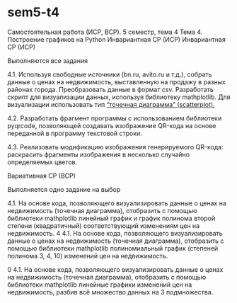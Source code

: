 # sem5-t4
Самостоятельная работа (ИСР, ВСР). 5 семестр, тема 4
Тема 4. Построение графиков на Python Инвариантная СР (ИСР)
Инвариантная СР (ИСР)

Выполняются все задания

4.1. Используя свободные источники (bn.ru, avito.ru и т.д.), собрать данные о ценах на недвижимость, выставленную на продажу в разных районах города. Преобразовать данные в формат csv. Разработать скрипт для визуализации данных, используя библиотеку mathplotlib. Для визуализации использовать тип [“точечная диаграмма” (scatterplot).](https://repl.it/@MarinaKrvtsn/SandyRightRatios#main.py)

4.2. Разработать фрагмент программы с использованием библиотеки pyqrcode, позволяющей создавать изображение QR-кода на основе переданной в программу текстовой строки.

4.3.  Реализовать модификацию изображения генерируемого QR-кода: раскрасить фрагменты изображения в несколько случайно определяемых цветов.

Вариативная СР (ВСР)



Выполняется одно задание на выбор

4.1. На основе кода, позволяющего визуализировать данные о ценах на недвижимость (точечная диаграмма), отобразить с помощью библиотеки mathplotlib линейный график и график полинома второй степени (квадратичный) соответствующий изменениям цен на недвижимость.	4
4.1. На основе кода, позволяющего визуализировать данные о ценах на недвижимость (точечная диаграмма), отобразить с помощью библиотеки mathplotlib полиномиальный график (степеней полинома 3, 4, 10) изменений цен на недвижимость.

0
4.1. На основе кода, позволяющего визуализировать данные о ценах на недвижимость (точечная диаграмма), отобразить с помощью библиотеки mathplotlib линейные графики изменений цен на недвижимость, разбив всё множество данных на 3 подмножества.
